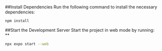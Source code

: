##Install Dependencies Run the following command to install the necessary dependencies: 
  ```bash
npm install
 ```
##Start the Development Server Start the project in web mode by running: **
  ```bash
npx expo start --web
 ```
